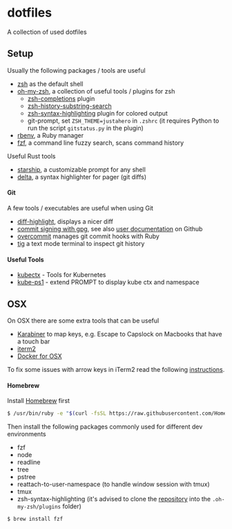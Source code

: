 dotfiles
========

A collection of used dotfiles

## Setup

Usually the following packages / tools are useful

* [zsh](https://www.zsh.org/) as the default shell
* [oh-my-zsh](https://github.com/robbyrussell/oh-my-zsh), a collection of useful tools / plugins for zsh
  * [zsh-completions](https://github.com/zsh-users/zsh-completions/#oh-my-zsh) plugin
  * [zsh-history-substring-search](https://github.com/zsh-users/zsh-history-substring-search)
  * [zsh-syntax-highlighting](https://github.com/zsh-users/zsh-syntax-highlighting) plugin for colored output
  * git-prompt, set `ZSH_THEME=justahero` in `.zshrc` (it requires Python to run the script `gitstatus.py` in the plugin)
* [rbenv](https://github.com/rbenv/rbenv), a Ruby manager
* [fzf](https://github.com/junegunn/fzf), a command line fuzzy search, scans command history

Useful Rust tools

* [starship](https://starship.rs/), a customizable prompt for any shell
* [delta](https://github.com/dandavison/delta), a syntax highlighter for pager (git diffs)

#### Git

A few tools / executables are useful when using Git

* [diff-highlight](https://github.com/git/git/tree/master/contrib/diff-highlight), displays a nicer diff
* [commit signing with gpg](https://github.com/drduh/YubiKey-Guide), see also [user documentation](https://help.github.com/articles/signing-commits/) on Github
* [overcommit](https://github.com/brigade/overcommit) manages git commit hooks with Ruby
* [tig](https://github.com/jonas/tig) a text mode terminal to inspect git history


#### Useful Tools

* [kubectx](https://github.com/ahmetb/kubectx) - Tools for Kubernetes
* [kube-ps1](https://github.com/jonmosco/kube-ps1) - extend PROMPT to display kube ctx and namespace


## OSX

On OSX there are some extra tools that can be useful

* [Karabiner](https://pqrs.org/osx/karabiner/) to map keys, e.g. Escape to Capslock on Macbooks that have a touch bar
* [iterm2](https://www.iterm2.com/downloads.html)
* [Docker for OSX](https://docs.docker.com/docker-for-mac/)

To fix some issues with arrow keys in iTerm2 read the following [instructions](https://coderwall.com/p/h6yfda/use-and-to-jump-forwards-backwards-words-in-iterm-2-on-os-x).

#### Homebrew

Install [Homebrew](https://brew.sh/) first

```bash
$ /usr/bin/ruby -e "$(curl -fsSL https://raw.githubusercontent.com/Homebrew/install/master/install)"
```

Then install the following packages commonly used for different dev environments

* fzf
* node
* readline
* tree
* pstree
* reattach-to-user-namespace (to handle window session with tmux)
* tmux
* zsh-syntax-highlighting (it's advised to clone the [repository](https://github.com/zsh-users/zsh-syntax-highlighting/blob/master/INSTALL.md) into the `.oh-my-zsh/plugins` folder)

```bash
$ brew install fzf
```
